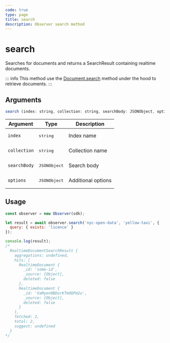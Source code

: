 ```yaml
---
code: true
type: page
title: search
description: Observer search method
---
```


# search

<SinceBadge version="auto-version" />

Searches for documents and returns a SearchResult containing realtime
documents.

::: info
This method use the [Document.search](/sdk/js/7/controllers/document/search) method under the hood to retrieve documents.
:::

## Arguments

```js
search (index: string, collection: string, searchBody: JSONObject, options: JSONObject): Promise<RealtimeDocumentSearchResult>
```

| Argument | Type | Description |
|----------|------|-------------|
| `index` | <pre>string</pre> | Index name |
| `collection` | <pre>string</pre> | Collection name |
| `searchBody` | <pre>JSONObject</pre> | Search body |
| `options` | <pre>JSONObject</pre> | Additional options |

## Usage

```js
const observer = new Observer(sdk);

let result = await observer.search('nyc-open-data', 'yellow-taxi', {
  query: { exists: 'licence' }
});

console.log(result);
/*
  RealtimeDocumentSearchResult {
    aggregations: undefined,
    hits: [
      RealtimeDocument {
        _id: 'some-id',
        _source: [Object],
        deleted: false
      },
      RealtimeDocument {
        _id: 'XaMyen0BDorKTmOQPm2u',
        _source: [Object],
        deleted: false
      }
    ],
    fetched: 2,
    total: 2,
    suggest: undefined
  }
*/
```